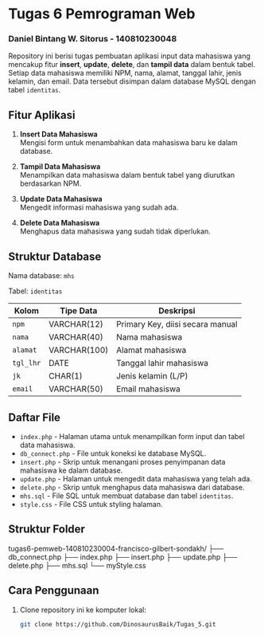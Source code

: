 ﻿# Tugas 6 Pemrograman Web

### Daniel Bintang W. Sitorus - 140810230048
Repository ini berisi tugas pembuatan aplikasi input data mahasiswa yang mencakup fitur **insert**, **update**, **delete**, dan **tampil data** dalam bentuk tabel. Setiap data mahasiswa memiliki NPM, nama, alamat, tanggal lahir, jenis kelamin, dan email. Data tersebut disimpan dalam database MySQL dengan tabel `identitas`.

## Fitur Aplikasi

1. **Insert Data Mahasiswa**  
   Mengisi form untuk menambahkan data mahasiswa baru ke dalam database.

2. **Tampil Data Mahasiswa**  
   Menampilkan data mahasiswa dalam bentuk tabel yang diurutkan berdasarkan NPM.

3. **Update Data Mahasiswa**  
   Mengedit informasi mahasiswa yang sudah ada.

4. **Delete Data Mahasiswa**  
   Menghapus data mahasiswa yang sudah tidak diperlukan.

## Struktur Database

Nama database: `mhs`

Tabel: `identitas`

| Kolom         | Tipe Data      | Deskripsi                            |
|---------------|----------------|--------------------------------------|
| `npm`         | VARCHAR(12)     | Primary Key, diisi secara manual     |
| `nama`        | VARCHAR(40)     | Nama mahasiswa                      |
| `alamat`      | VARCHAR(100)    | Alamat mahasiswa                    |
| `tgl_lhr`     | DATE            | Tanggal lahir mahasiswa              |
| `jk`          | CHAR(1)         | Jenis kelamin (L/P)                  |
| `email`       | VARCHAR(50)     | Email mahasiswa                     |

## Daftar File

- `index.php` - Halaman utama untuk menampilkan form input dan tabel data mahasiswa.
- `db_connect.php` - File untuk koneksi ke database MySQL.
- `insert.php` - Skrip untuk menangani proses penyimpanan data mahasiswa ke dalam database.
- `update.php` - Halaman untuk mengedit data mahasiswa yang telah ada.
- `delete.php` - Skrip untuk menghapus data mahasiswa dari database.
- `mhs.sql` - File SQL untuk membuat database dan tabel `identitas`.
- `style.css` - File CSS untuk styling halaman.

## Struktur Folder

tugas6-pemweb-140810230004-francisco-gilbert-sondakh/ ├── db_connect.php ├── index.php ├── insert.php ├── update.php ├── delete.php ├── mhs.sql └── myStyle.css


## Cara Penggunaan

1. Clone repository ini ke komputer lokal:
   ```bash
   git clone https://github.com/DinosaurusBaik/Tugas_5.git
